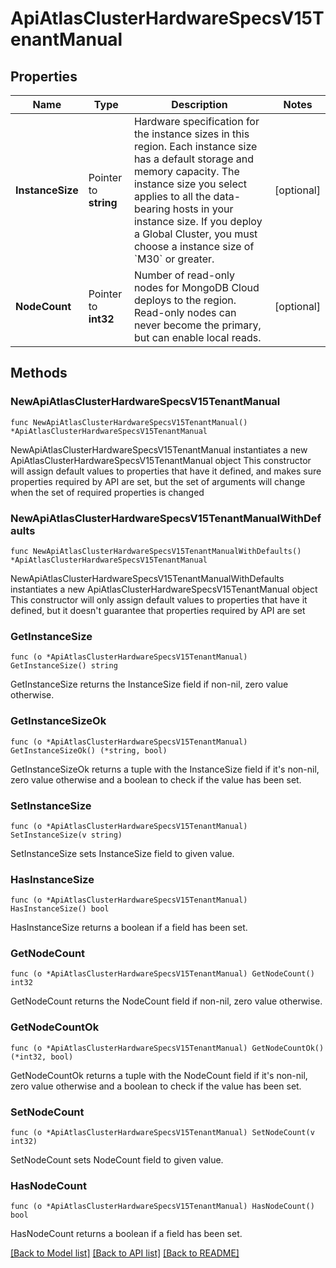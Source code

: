 # ApiAtlasClusterHardwareSpecsV15TenantManual

## Properties

Name | Type | Description | Notes
------------ | ------------- | ------------- | -------------
**InstanceSize** | Pointer to **string** | Hardware specification for the instance sizes in this region. Each instance size has a default storage and memory capacity. The instance size you select applies to all the data-bearing hosts in your instance size. If you deploy a Global Cluster, you must choose a instance size of &#x60;M30&#x60; or greater. | [optional] 
**NodeCount** | Pointer to **int32** | Number of read-only nodes for MongoDB Cloud deploys to the region. Read-only nodes can never become the primary, but can enable local reads. | [optional] 

## Methods

### NewApiAtlasClusterHardwareSpecsV15TenantManual

`func NewApiAtlasClusterHardwareSpecsV15TenantManual() *ApiAtlasClusterHardwareSpecsV15TenantManual`

NewApiAtlasClusterHardwareSpecsV15TenantManual instantiates a new ApiAtlasClusterHardwareSpecsV15TenantManual object
This constructor will assign default values to properties that have it defined,
and makes sure properties required by API are set, but the set of arguments
will change when the set of required properties is changed

### NewApiAtlasClusterHardwareSpecsV15TenantManualWithDefaults

`func NewApiAtlasClusterHardwareSpecsV15TenantManualWithDefaults() *ApiAtlasClusterHardwareSpecsV15TenantManual`

NewApiAtlasClusterHardwareSpecsV15TenantManualWithDefaults instantiates a new ApiAtlasClusterHardwareSpecsV15TenantManual object
This constructor will only assign default values to properties that have it defined,
but it doesn't guarantee that properties required by API are set

### GetInstanceSize

`func (o *ApiAtlasClusterHardwareSpecsV15TenantManual) GetInstanceSize() string`

GetInstanceSize returns the InstanceSize field if non-nil, zero value otherwise.

### GetInstanceSizeOk

`func (o *ApiAtlasClusterHardwareSpecsV15TenantManual) GetInstanceSizeOk() (*string, bool)`

GetInstanceSizeOk returns a tuple with the InstanceSize field if it's non-nil, zero value otherwise
and a boolean to check if the value has been set.

### SetInstanceSize

`func (o *ApiAtlasClusterHardwareSpecsV15TenantManual) SetInstanceSize(v string)`

SetInstanceSize sets InstanceSize field to given value.

### HasInstanceSize

`func (o *ApiAtlasClusterHardwareSpecsV15TenantManual) HasInstanceSize() bool`

HasInstanceSize returns a boolean if a field has been set.

### GetNodeCount

`func (o *ApiAtlasClusterHardwareSpecsV15TenantManual) GetNodeCount() int32`

GetNodeCount returns the NodeCount field if non-nil, zero value otherwise.

### GetNodeCountOk

`func (o *ApiAtlasClusterHardwareSpecsV15TenantManual) GetNodeCountOk() (*int32, bool)`

GetNodeCountOk returns a tuple with the NodeCount field if it's non-nil, zero value otherwise
and a boolean to check if the value has been set.

### SetNodeCount

`func (o *ApiAtlasClusterHardwareSpecsV15TenantManual) SetNodeCount(v int32)`

SetNodeCount sets NodeCount field to given value.

### HasNodeCount

`func (o *ApiAtlasClusterHardwareSpecsV15TenantManual) HasNodeCount() bool`

HasNodeCount returns a boolean if a field has been set.


[[Back to Model list]](../README.md#documentation-for-models) [[Back to API list]](../README.md#documentation-for-api-endpoints) [[Back to README]](../README.md)


